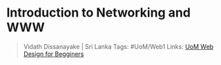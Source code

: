 # Introduction to Networking and WWW

> Vidath Dissanayake | Sri Lanka
> Tags: #UoM/Web1 
> Links: [UoM Web Design for Begginers](../UoM%20Web%20Design%20for%20Begginers.md)